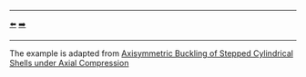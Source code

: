 ***
[⬅️](../029/README.md "Previous example")
[➡️](../031/README.md "Next example")
***

The example is adapted from [Axisymmetric Buckling of Stepped Cylindrical Shells under Axial Compression](https://doi.org/10.1016/j.tws.2025.113836)
